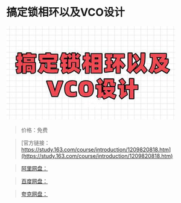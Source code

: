 # 搞定锁相环以及VCO设计

![img](../../../assets/study163/free/f4717caba1fb47dbb3aabb67b7e95872.jpg)

> 价格：免费

> [官方链接：https://study.163.com/course/introduction/1209820818.htm](https://study.163.com/course/introduction/1209820818.htm)

> [阿里网盘：]()

> [百度网盘：]()

> [夸克网盘：]()
